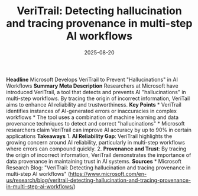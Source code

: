 ﻿---
title: 'VeriTrail: Detecting hallucination and tracing provenance in multi-step AI
  workflows'
date: '2025-08-20'
category: Markets
summary: ''
slug: 'veritrail detecting hallucination and tracing provenance in '
source_urls:
- https://www.microsoft.com/en-us/research/blog/veritrail-detecting-hallucination-and-tracing-provenance-in-multi-step-ai-workflows/
seo:
  title: 'VeriTrail: Detecting hallucination and tracing provenance in multi-step
    AI workflows | Hash n Hedge'
  description: ''
  keywords:
  - news
  - markets
  - brief
---

**Headline** Microsoft Develops VeriTrail to Prevent "Hallucinations" in AI Workflows  **Summary Meta Description** Researchers at Microsoft have introduced VeriTrail, a tool that detects and prevents AI "hallucinations" in multi-step workflows. By tracing the origin of incorrect information, VeriTail aims to enhance AI reliability and trustworthiness.  **Key Points**  * VeriTrail identifies instances of AI-generated errors or inaccuracies in complex workflows * The tool uses a combination of machine learning and data provenance techniques to detect and correct "hallucinations" * Microsoft researchers claim VeriTrail can improve AI accuracy by up to 90% in certain applications  **Takeaways**  1. **AI Reliability Gap**: VeriTrail highlights the growing concern around AI reliability, particularly in multi-step workflows where errors can compound quickly. 2. **Provenance and Trust**: By tracing the origin of incorrect information, VeriTrail demonstrates the importance of data provenance in maintaining trust in AI systems.  **Sources** * Microsoft Research Blog: "VeriTrail: Detecting hallucination and tracing provenance in multi-step AI workflows" (https://www.microsoft.com/en-us/research/blog/veritrail-detecting-hallucination-and-tracing-provenance-in-multi-step-ai-workflows/) 
